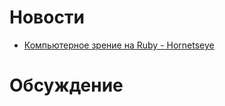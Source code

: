 # Новости
* [Компьютерное зрение на Ruby - Hornetseye](http://www.wedesoft.de/ruby-computer-vision-thesis.html)

# Обсуждение
